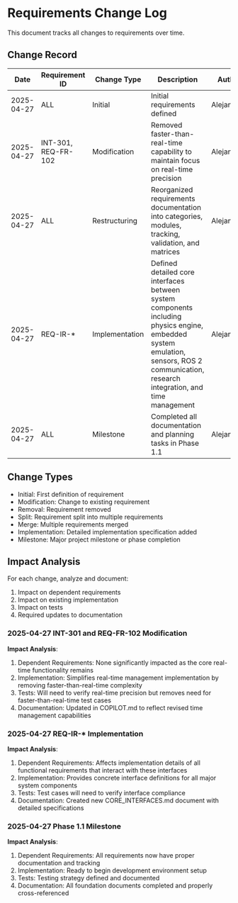 # Requirements Change Log

This document tracks all changes to requirements over time.

## Change Record

| Date | Requirement ID | Change Type | Description | Author | Approved By |
|------|---------------|-------------|-------------|--------|-------------|
| 2025-04-27 | ALL | Initial | Initial requirements defined | AlejandroV | - |
| 2025-04-27 | INT-301, REQ-FR-102 | Modification | Removed faster-than-real-time capability to maintain focus on real-time precision | AlejandroV | - |
| 2025-04-27 | ALL | Restructuring | Reorganized requirements documentation into categories, modules, tracking, validation, and matrices | AlejandroV | - |
| 2025-04-27 | REQ-IR-* | Implementation | Defined detailed core interfaces between system components including physics engine, embedded system emulation, sensors, ROS 2 communication, research integration, and time management | AlejandroV | - |
| 2025-04-27 | ALL | Milestone | Completed all documentation and planning tasks in Phase 1.1 | AlejandroV | - |

## Change Types
- Initial: First definition of requirement
- Modification: Change to existing requirement
- Removal: Requirement removed
- Split: Requirement split into multiple requirements
- Merge: Multiple requirements merged
- Implementation: Detailed implementation specification added
- Milestone: Major project milestone or phase completion

## Impact Analysis
For each change, analyze and document:
1. Impact on dependent requirements
2. Impact on existing implementation
3. Impact on tests
4. Required updates to documentation

### 2025-04-27 INT-301 and REQ-FR-102 Modification
**Impact Analysis**:
1. Dependent Requirements: None significantly impacted as the core real-time functionality remains
2. Implementation: Simplifies real-time management implementation by removing faster-than-real-time complexity
3. Tests: Will need to verify real-time precision but removes need for faster-than-real-time test cases
4. Documentation: Updated in COPILOT.md to reflect revised time management capabilities

### 2025-04-27 REQ-IR-* Implementation
**Impact Analysis**:
1. Dependent Requirements: Affects implementation details of all functional requirements that interact with these interfaces
2. Implementation: Provides concrete interface definitions for all major system components
3. Tests: Test cases will need to verify interface compliance
4. Documentation: Created new CORE_INTERFACES.md document with detailed specifications

### 2025-04-27 Phase 1.1 Milestone
**Impact Analysis**:
1. Dependent Requirements: All requirements now have proper documentation and tracking
2. Implementation: Ready to begin development environment setup
3. Tests: Testing strategy defined and documented
4. Documentation: All foundation documents completed and properly cross-referenced